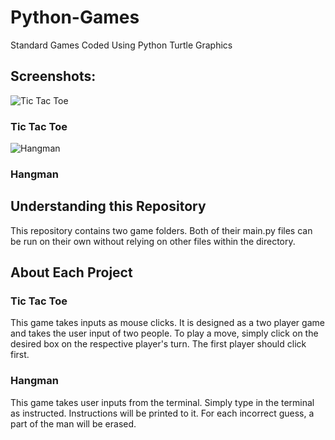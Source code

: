 # Python-Games
Standard Games Coded Using Python Turtle Graphics

## Screenshots:

![Tic Tac Toe](https://user-images.githubusercontent.com/120439586/209495813-804a8e03-7efd-4f5b-8f08-ab96d9f0722a.png)
### Tic Tac Toe

![Hangman](https://user-images.githubusercontent.com/120439586/209494284-06eab470-0248-41b4-bb96-d1159e300fbb.png)
### Hangman


## Understanding this Repository

This repository contains two game folders. Both of their main.py files can be run on their own without relying on
other files within the directory.


## About Each Project

### Tic Tac Toe
This game takes inputs as mouse clicks. It is designed as a two player game and takes the user input of two people.
To play a move, simply click on the desired box on the respective player's turn. The first player should click first.

### Hangman
This game takes user inputs from the terminal. Simply type in the terminal as instructed. Instructions will be printed
to it. For each incorrect guess, a part of the man will be erased.
